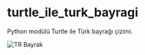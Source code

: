 # turtle_ile_turk_bayragi
Python modülü Turtle ile Türk bayrağı çizimi.

![TR Bayrak](C:\Users\ELİF\Desktop\byrkkk.png)
